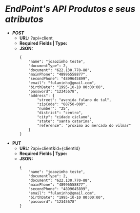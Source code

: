 # *EndPoint's API Produtos e seus atributos*
- ***POST***
    - **URL:** ?api=client
    - **Required Fields | Type:**
    - **JSON:**
        ````
        {
            "name": "joaozinho teste",
            "documentType": 2,
            "document": "622.130.770-88",
            "mainPhone": "48996558877",
            "secondPhone": "4899645899",
            "email": "fulaninho@gmail.com",
            "birthDate": "1995-10-10 00:00:00",
            "password": "12345678",
            "address": {
                "street": "avenida fulano de tal",
                "zipCode": "88750-000",
                "number": "25",
                "district": "centro",
                "city": "cidade ciclano",
                "state": "santa catarina",
                "reference": "proximo ao mercado do vilmar"
            }
        }
        ````
- **PUT**
    - **URL:** ?api=client&id={clientId}
    - **Required Fields | Type:**
    - **JSON:**
        ````
        {
            "name": "joaozinho teste",
            "documentType": 2,
            "document": "622.130.770-88",
            "mainPhone": "48996558877",
            "secondPhone": "4899645899",
            "email": "fulaninho@gmail.com",
            "birthDate": "1995-10-10 00:00:00",
            "password": "12345678"
        }
        ````